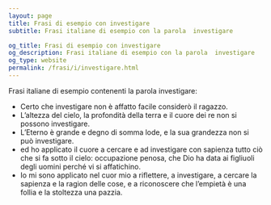 ```yaml
---
layout: page
title: Frasi di esempio con investigare 
subtitle: Frasi italiane di esempio con la parola  investigare

og_title: Frasi di esempio con investigare 
og_description: Frasi italiane di esempio con la parola  investigare
og_type: website
permalink: /frasi/i/investigare.html
---
```


Frasi italiane di esempio contenenti la parola investigare:


- Certo che investigare non è affatto facile considerò il ragazzo.
- L’altezza del cielo, la profondità della terra e il cuore dei re non si possono investigare.
- L’Eterno è grande e degno di somma lode, e la sua grandezza non si può investigare.
- ed ho applicato il cuore a cercare e ad investigare con sapienza tutto ciò che si fa sotto il cielo: occupazione penosa, che Dio ha data ai figliuoli degli uomini perché vi si affatichino.
- Io mi sono applicato nel cuor mio a riflettere, a investigare, a cercare la sapienza e la ragion delle cose, e a riconoscere che l’empietà è una follia e la stoltezza una pazzia.
